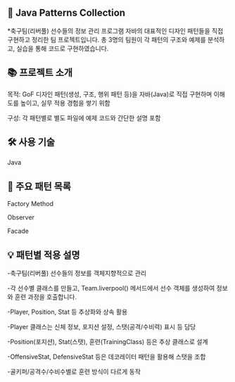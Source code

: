 ## 🧩 Java Patterns Collection
*축구팀(리버풀) 선수들의 정보 관리 프로그램
자바의 대표적인 디자인 패턴들을 직접 구현하고 정리한 팀 프로젝트입니다.
총 3명의 팀원이 각 패턴의 구조와 예제를 분석하고, 실습을 통해 코드로 구현하였습니다.


## 📚 프로젝트 소개
목적: GoF 디자인 패턴(생성, 구조, 행위 패턴 등)을 자바(Java)로 직접 구현하며 이해도를 높이고, 실무 적용 경험을 쌓기 위함

구성: 각 패턴별로 별도 파일에 예제 코드와 간단한 설명 포함


## 🛠️ 사용 기술
Java


## 📝 주요 패턴 목록
Factory Method

Observer

Facade


## 💡 패턴별 적용 설명
-축구팀(리버풀) 선수들의 정보를 객체지향적으로 관리

-각 선수별 클래스를 만들고, Team.liverpool() 메서드에서 선수 객체를 생성하여 정보와 훈련 과정을 호출합니다.

-Player, Position, Stat 등 추상화와 상속 활용

-Player 클래스는 신체 정보, 포지션 설정, 스탯(공격/수비력) 표시 등 담당

-Position(포지션), Stat(스탯), 훈련(TrainingClass) 등은 추상 클래스로 설계

-OffensiveStat, DefensiveStat 등은 데코레이터 패턴을 활용해 스탯을 조합

-골키퍼/공격수/수비수별로 훈련 방식이 다르게 동작

